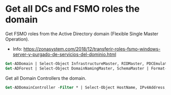 # Get all DCs and FSMO roles the domain

Get FSMO roles from the Active Directory domain (Flexible Single Master Operation).
- Info: https://zonasystem.com/2018/12/transferir-roles-fsmo-windows-server-y-purgado-de-servicios-del-dominio.html
```ps
Get-ADDomain | Select-Object InfrastructureMaster, RIDMaster, PDCEmulator | Format-List
Get-ADForest | Select-Object DomainNamingMaster, SchemaMaster | Format-List
```

Get all Domain Controllers the domain.
```ps
Get-ADDomainController -Filter * | Select-Object HostName, IPv4Address, Enabled
```